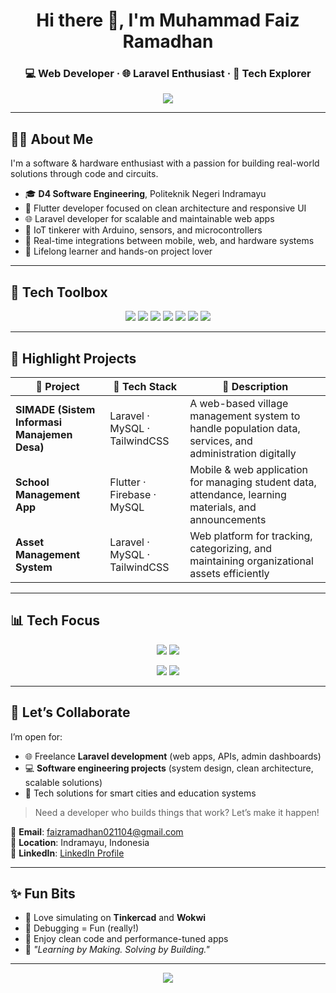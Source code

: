 <!-- GitHub Profile README - FAIZ -->

<h1 align="center">Hi there 👋, I'm Muhammad Faiz Ramadhan</h1>
<h3 align="center">💻 Web Developer · 🌐 Laravel Enthusiast · 🚀 Tech Explorer</h3>

<p align="center">
  <img src="https://readme-typing-svg.herokuapp.com?center=true&vCenter=true&width=500&lines=Crafting+Smart+Solutions;Mobile+%26+Web+Developer;From+Idea+to+Execution;Turning+Tech+into+Impact" />
</p>

---

## 👨‍💼 About Me

I'm a software & hardware enthusiast with a passion for building real-world solutions through code and circuits.

- 🎓 **D4 Software Engineering**, Politeknik Negeri Indramayu  
- 📱 Flutter developer focused on clean architecture and responsive UI  
- 🌐 Laravel developer for scalable and maintainable web apps  
- 🤖 IoT tinkerer with Arduino, sensors, and microcontrollers  
- 🔁 Real-time integrations between mobile, web, and hardware systems  
- 🧠 Lifelong learner and hands-on project lover

---

## 🧰 Tech Toolbox

<p align="center">
  <img src="https://img.shields.io/badge/Laravel-FF2D20?style=for-the-badge&logo=laravel&logoColor=white"/>
  <img src="https://img.shields.io/badge/PHP-777BB4?style=for-the-badge&logo=php&logoColor=white"/>
  <img src="https://img.shields.io/badge/MySQL-005C84?style=for-the-badge&logo=mysql&logoColor=white"/>
  <img src="https://img.shields.io/badge/TailwindCSS-38B2AC?style=for-the-badge&logo=tailwind-css&logoColor=white"/>
  <img src="https://img.shields.io/badge/Flutter-02569B?style=for-the-badge&logo=flutter&logoColor=white"/>
  <img src="https://img.shields.io/badge/Dart-0175C2?style=for-the-badge&logo=dart&logoColor=white"/>
  <img src="https://img.shields.io/badge/Firebase-FFCA28?style=for-the-badge&logo=firebase&logoColor=black"/>
</p>

---

## 🚀 Highlight Projects

| 📱 Project | 🔧 Tech Stack | 📌 Description |
|-----------|---------------|----------------|
| **SIMADE (Sistem Informasi Manajemen Desa)** | Laravel · MySQL · TailwindCSS | A web-based village management system to handle population data, services, and administration digitally |
| **School Management App** | Flutter · Firebase · MySQL | Mobile & web application for managing student data, attendance, learning materials, and announcements |
| **Asset Management System** | Laravel · MySQL · TailwindCSS | Web platform for tracking, categorizing, and maintaining organizational assets efficiently |


---

## 📊 Tech Focus

<p align="center">
  <img src="https://img.shields.io/badge/Laravel-FF2D20?style=for-the-badge&logo=laravel&logoColor=white"/>
  <img src="https://img.shields.io/badge/MySQL-005C84?style=for-the-badge&logo=mysql&logoColor=white"/>
</p>

<p align="center">
  <img src="https://img.shields.io/badge/PHP-777BB4?style=for-the-badge&logo=php&logoColor=white"/>
  <img src="https://img.shields.io/badge/TailwindCSS-38B2AC?style=for-the-badge&logo=tailwind-css&logoColor=white"/>
</p>

---

## 🤝 Let’s Collaborate

I’m open for:
- 🌐 Freelance **Laravel development** (web apps, APIs, admin dashboards)  
- 💻 **Software engineering projects** (system design, clean architecture, scalable solutions)  
- 🌱 Tech solutions for smart cities and education systems

> Need a developer who builds things that work? Let’s make it happen!

📧 **Email**: faizramadhan021104@gmail.com  
📍 **Location**: Indramayu, Indonesia  
🔗 **LinkedIn**: [LinkedIn Profile](https://www.linkedin.com/in/muhammad-faiz-ramadhan-215a3625b/)  


---

## ✨ Fun Bits

- 🧪 Love simulating on **Tinkercad** and **Wokwi**
- 🐞 Debugging = Fun (really!)
- 🧰 Enjoy clean code and performance-tuned apps
- 💬 _"Learning by Making. Solving by Building."_

---

<p align="center">
  <img src="https://capsule-render.vercel.app/api?type=waving&color=0:0F2027,100:2C5364&height=100&section=footer"/>
</p>
